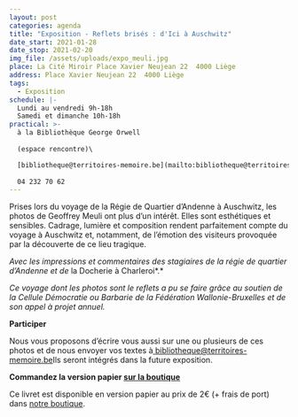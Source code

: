 ```yaml
---
layout: post
categories: agenda
title: "Exposition - Reflets brisés : d'Ici à Auschwitz"
date_start: 2021-01-28
date_stop: 2021-02-20
img_file: /assets/uploads/expo_meuli.jpg
place: La Cité Miroir Place Xavier Neujean 22  4000 Liège
address: Place Xavier Neujean 22  4000 Liège
tags:
  - Exposition
schedule: |-
  Lundi au vendredi 9h-18h  
  Samedi et dimanche 10h-18h
practical: >-
  à la Bibliothèque George Orwell 
  
  (espace rencontre)\

  [bibliotheque@territoires-memoire.be](mailto:bibliotheque@territoires-memoire.be)\
  
  04 232 70 62
---
```

Prises lors du voyage de la Régie de Quartier d’Andenne à Auschwitz, les photos de Geoffrey Meuli ont plus d’un intérêt. Elles sont esthétiques et sensibles. Cadrage, lumière et composition rendent parfaitement compte du voyage à Auschwitz et, notamment, de l’émotion des visiteurs provoquée par la découverte de ce lieu tragique.

*Avec les impressions et commentaires des stagiaires de la régie de quartier d’Andenne et de* la Docherie à Charleroi*.*

*Ce voyage dont les photos sont le reflets a pu se faire grâce au soutien de la Cellule Démocratie ou Barbarie de la Fédération Wallonie-Bruxelles et de son appel à projet annuel.*

**Participer**

Nous vous proposons d’écrire vous aussi sur une ou plusieurs de ces photos et de nous envoyer vos textes à[ bibliotheque@territoires-memoire.be](mailto:bibliotheque@territoires-memoire.be)Ils seront intégrés dans la future exposition.

**Commandez la version papier [sur la boutique](https://boutique.territoires-memoire.be/fr/nos-livres/53-reflets-brises-d-ici-a-auschwitz.html)**

Ce livret est disponible en version papier au prix de 2€ (+ frais de port) dans [notre boutique](https://boutique.territoires-memoire.be/fr/nos-livres/53-reflets-brises-d-ici-a-auschwitz.html).